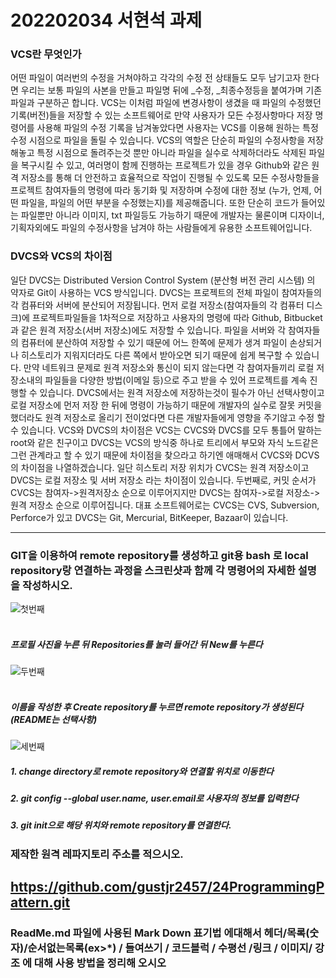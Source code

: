 # 202202034 서현석 과제

### VCS란 무엇인가
어떤 파일이 여러번의 수정을 거쳐야하고 각각의 수정 전 상태들도 모두 남기고자 한다면 우리는 보통 파일의 사본을 만들고 파일명 뒤에 _수정, _최종수정등을 붙여가며 기존파일과 구분하곤 합니다. VCS는 이처럼 파일에 변경사항이 생겼을 때 파일의 수정했던 기록(버전)들을 저장할 수 있는 소프트웨어로 만약 사용자가 모든 수정사항마다 저장 명령어를 사용해 파일의 수정 기록을 남겨놓았다면 사용자는 VCS를 이용해 원하는 특정 수정 시점으로 파일을 돌릴 수 있습니다. VCS의 역할은 단순히 파일의 수정사항을 저장해놓고 특정 시점으로 돌려주는것 뿐만 아니라 파일을 실수로 삭제하더라도 삭제된 파일을 복구시킬 수 있고, 여러명이 함께 진행하는 프로젝트가 있을 경우 Github와 같은 원격 저장소를 통해 더 안전하고 효율적으로 작업이 진행될 수 있도록 모든 수정사항들을 프로젝트 참여자들의 명령에 따라 동기화 및 저장하며 수정에 대한 정보 (누가, 언제, 어떤 파일을, 파일의 어떤 부분을 수정했는지)를 제공해줍니다. 또한 단순히 코드가 들어있는 파일뿐만 아니라 이미지, txt 파일등도 가능하기 때문에 개발자는 물론이며 디자이너, 기획자외에도 파일의 수정사항을 남겨야 하는 사람들에게 유용한 소프트웨어입니다.

### DVCS와 VCS의 차이점

일단 DVCS는 Distributed Version Control System (분산형 버전 관리 시스템) 의 약자로 Git이 사용하는 VCS 방식입니다. DVCS는 프로젝트의 전체 파일이 참여자들의 각 컴퓨터와 서버에 분산되어 저장됩니다. 먼저 로컬 저장소(참여자들의 각 컴퓨터 디스크)에 프로젝트파일들을 1차적으로 저장하고 사용자의 명령에 따라 Github, Bitbucket과 같은 원격 저장소(서버 저장소)에도 저장할 수 있습니다. 파일을 서버와 각 참여자들의 컴퓨터에 분산하여 저장할 수 있기 때문에 어느 한쪽에 문제가 생겨 파일이 손상되거나 히스토리가 지워지더라도 다른 쪽에서 받아오면 되기 때문에 쉽게 복구할 수 있습니다. 만약 네트워크 문제로 원격 저장소와 통신이 되지 않는다면 각 참여자들끼리 로컬 저장소내의 파일들을 다양한 방법(이메일 등)으로 주고 받을 수 있어 프로젝트를 계속 진행할 수 있습니다. DVCS에서는 원격 저장소에 저장하는것이 필수가 아닌 선택사항이고 로컬 저장소에 먼저 저장 한 뒤에 명령이 가능하기 때문에 개발자의 실수로 잘못 커밋을 했더라도 원격 저장소로 올리기 전이었다면 다른 개발자들에게 영향을 주기않고 수정 할 수 있습니다. VCS와 DVCS의 차이점은 VCS는 CVCS와 DVCS를 모두 통틀어 말하는 root와 같은 친구이고 DVCS는 VCS의 방식중 하나로 트리에서 부모와 자식 노드같은 그런 관계라고 할 수 있기 때문에 차이점을 찾으라고 하기엔 애매해서 CVCS와 DCVS의 차이점을 나열하겠습니다.
일단 히스토리 저장 위치가 CVCS는 원격 저장소이고 DVCS는 로컬 저장소 및 서버 저장소 라는 차이점이 있습니다.
두번째로, 커밋 순서가 CVCS는 참여자->원격저장소 순으로 이루어지지만 DVCS는 참여자->로컬 저장소->원격 저장소 순으로 이루어집니다.
대표 소프트웨어로는 CVCS는 CVS, Subversion, Perforce가 있고 DVCS는 Git, Mercurial, BitKeeper, Bazaar이 있습니다.

---
### GIT을 이용하여 remote repository를 생성하고 git용 bash 로 local repository랑 연결하는 과정을 스크린샷과 함께 각 명령어의 자세한 설명을 작성하시오. 
![첫번째](https://github.com/gustjr2457/24ProgrammingPattern/assets/127166744/9554a7d8-5bd7-4363-96fb-9adc12c8856c)
##### <br>프로필 사진을 누른 뒤 Repositories를 눌러 들어간 뒤 New를 누른다
![두번째](https://github.com/gustjr2457/24ProgrammingPattern/assets/127166744/100db6b6-8b9f-46e5-b391-3a6dc8e600a2)
##### <br>이름을 작성한 후 Create repository를 누르면 remote repository가 생성된다 (README는 선택사항)
![세번째](https://github.com/gustjr2457/24ProgrammingPattern/assets/127166744/bd9e626f-c2e9-4287-8c1e-c623b9a7f941)
##### 1. change directory로 remote repository와 연결할 위치로 이동한다<br>
##### 2. git config --global user.name, user.email로 사용자의 정보를 입력한다<br>
##### 3. git init으로 해당 위치와 remote repository를 연결한다.

###  제작한 원격 레파지토리 주소를 적으시오.
https://github.com/gustjr2457/24ProgrammingPattern.git
---
### ReadMe.md 파일에 사용된 Mark Down 표기법 에대해서 헤더/목록(숫자)/순서없는목록(ex>*) / 들여쓰기 / 코드블럭 / 수평선 /링크 / 이미지/ 강조 에 대해 사용 방법을 정리해 오시오


